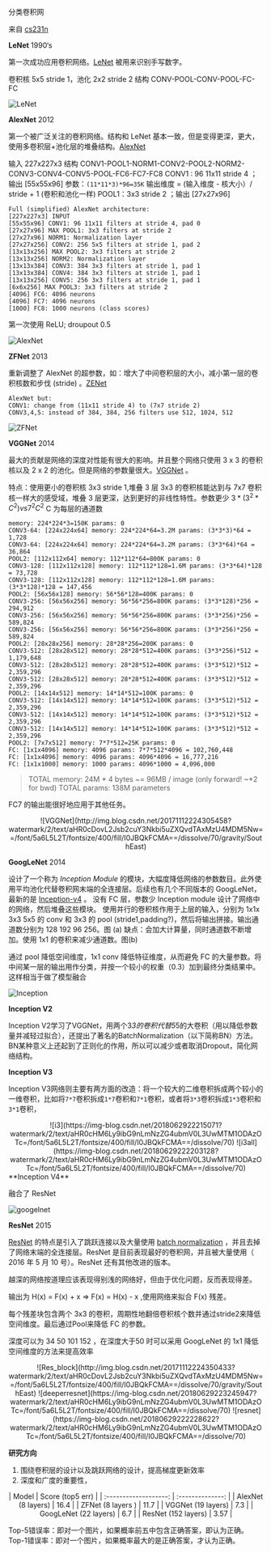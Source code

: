 分类卷积网 

来自 [cs231n](http://cs231n.github.io/convolutional-networks/#case)

**LeNet** 1990‘s 

第一次成功应用卷积网络。[LeNet](http://yann.lecun.com/exdb/publis/pdf/lecun-98.pdf) 被用来识别手写数字。

卷积核 5x5 stride 1，池化 2x2 stride 2
结构 CONV-POOL-CONV-POOL-FC-FC

![LeNet](http://img.blog.csdn.net/20171112223922233?watermark/2/text/aHR0cDovL2Jsb2cuY3Nkbi5uZXQvdTAxMzU4MDM5Nw==/font/5a6L5L2T/fontsize/400/fill/I0JBQkFCMA==/dissolve/70/gravity/SouthEast)

**AlexNet** 2012

第一个被广泛关注的卷积网络。结构和 LeNet 基本一致，但是变得更深，更大，使用多卷积层+池化层的堆叠结构。[AlexNet ](http://papers.nips.cc/paper/4824-imagenet-classification-with-deep-convolutional-neural-networks)

输入 227x227x3
结构 CONV1-POOL1-NORM1-CONV2-POOL2-NORM2-CONV3-CONV4-CONV5-POOL-FC6-FC7-FC8
CONV1 : 96 11x11 stride 4 ；输出 [55x55x96]  参数：`(11*11*3)*96=35K`
输出维度 = (输入维度 - 核大小）/ stride + 1 (卷积和池化一样)
POOL1：3x3 stride 2 ；输出 [27x27x96]

```
Full (simplified) AlexNet architecture:
[227x227x3] INPUT
[55x55x96] CONV1: 96 11x11 filters at stride 4, pad 0
[27x27x96] MAX POOL1: 3x3 filters at stride 2
[27x27x96] NORM1: Normalization layer
[27x27x256] CONV2: 256 5x5 filters at stride 1, pad 2
[13x13x256] MAX POOL2: 3x3 filters at stride 2
[13x13x256] NORM2: Normalization layer
[13x13x384] CONV3: 384 3x3 filters at stride 1, pad 1
[13x13x384] CONV4: 384 3x3 filters at stride 1, pad 1
[13x13x256] CONV5: 256 3x3 filters at stride 1, pad 1
[6x6x256] MAX POOL3: 3x3 filters at stride 2
[4096] FC6: 4096 neurons
[4096] FC7: 4096 neurons
[1000] FC8: 1000 neurons (class scores)
```

第一次使用 ReLU; droupout 0.5


![AlexNet](http://img.blog.csdn.net/20171112224006395?watermark/2/text/aHR0cDovL2Jsb2cuY3Nkbi5uZXQvdTAxMzU4MDM5Nw==/font/5a6L5L2T/fontsize/400/fill/I0JBQkFCMA==/dissolve/70/gravity/SouthEast)

**ZFNet** 2013

重新调整了 AlexNet 的超参数，如：增大了中间卷积层的大小，减小第一层的卷积核数和步伐 (stride) 。[ZENet](http://arxiv.org/abs/1311.2901)

```
AlexNet but:
CONV1: change from (11x11 stride 4) to (7x7 stride 2)
CONV3,4,5: instead of 384, 384, 256 filters use 512, 1024, 512
```

![ZFNet](http://img.blog.csdn.net/20171112224122083?watermark/2/text/aHR0cDovL2Jsb2cuY3Nkbi5uZXQvdTAxMzU4MDM5Nw==/font/5a6L5L2T/fontsize/400/fill/I0JBQkFCMA==/dissolve/70/gravity/SouthEast)

**VGGNet** 2014

最大的贡献是网络的深度对性能有很大的影响。并且整个网络只使用 3 x 3 的卷积核以及 2 x 2 的池化。但是网络的参数量很大。[VGGNet](http://www.robots.ox.ac.uk/~vgg/research/very_deep/) 。

特点：使用更小的卷积核 3x3 stride 1,堆叠 3 层 3x3 的卷积核能达到与 7x7 卷积核一样大的感受域，堆叠 3 层更深，达到更好的非线性特性。参数更少 $3*(3^2*C^2) vs 7^2C^2$ C 为每层的通道数

```
memory: 224*224*3=150K params: 0
CONV3-64: [224x224x64] memory: 224*224*64=3.2M params: (3*3*3)*64 = 1,728
CONV3-64: [224x224x64] memory: 224*224*64=3.2M params: (3*3*64)*64 = 36,864
POOL2: [112x112x64] memory: 112*112*64=800K params: 0
CONV3-128: [112x112x128] memory: 112*112*128=1.6M params: (3*3*64)*128 = 73,728
CONV3-128: [112x112x128] memory: 112*112*128=1.6M params: (3*3*128)*128 = 147,456
POOL2: [56x56x128] memory: 56*56*128=400K params: 0
CONV3-256: [56x56x256] memory: 56*56*256=800K params: (3*3*128)*256 = 294,912
CONV3-256: [56x56x256] memory: 56*56*256=800K params: (3*3*256)*256 = 589,824
CONV3-256: [56x56x256] memory: 56*56*256=800K params: (3*3*256)*256 = 589,824
POOL2: [28x28x256] memory: 28*28*256=200K params: 0
CONV3-512: [28x28x512] memory: 28*28*512=400K params: (3*3*256)*512 = 1,179,648
CONV3-512: [28x28x512] memory: 28*28*512=400K params: (3*3*512)*512 = 2,359,296
CONV3-512: [28x28x512] memory: 28*28*512=400K params: (3*3*512)*512 = 2,359,296
POOL2: [14x14x512] memory: 14*14*512=100K params: 0
CONV3-512: [14x14x512] memory: 14*14*512=100K params: (3*3*512)*512 = 2,359,296
CONV3-512: [14x14x512] memory: 14*14*512=100K params: (3*3*512)*512 = 2,359,296
CONV3-512: [14x14x512] memory: 14*14*512=100K params: (3*3*512)*512 = 2,359,296
POOL2: [7x7x512] memory: 7*7*512=25K params: 0
FC: [1x1x4096] memory: 4096 params: 7*7*512*4096 = 102,760,448
FC: [1x1x4096] memory: 4096 params: 4096*4096 = 16,777,216
FC: [1x1x1000] memory: 1000 params: 4096*1000 = 4,096,000
```
> TOTAL memory: 24M * 4 bytes ~= 96MB / image (only forward! ~*2 for bwd)
> TOTAL params: 138M parameters

FC7 的输出能很好地应用于其他任务。

<center>
![VGGNet](http://img.blog.csdn.net/20171112224305458?watermark/2/text/aHR0cDovL2Jsb2cuY3Nkbi5uZXQvdTAxMzU4MDM5Nw==/font/5a6L5L2T/fontsize/400/fill/I0JBQkFCMA==/dissolve/70/gravity/SouthEast)
</center>

**GoogLeNet** 2014

设计了一个称为 *Inception Module* 的模块，大幅度降低网络的参数数目。此外使用平均池化代替卷积网末端的全连接层。后续也有几个不同版本的 GoogLeNet，最新的是 [Inception-v4](http://arxiv.org/abs/1602.07261) 。
没有 FC 层，参数少
Inception module 设计了网络中的网络，然后堆叠这些模块。
使用并行的卷积核作用于上层的输入，分别为 1x1x 3x3 5x5 的 conv 和 3x3 的 pool (stride1,padding?)，然后将输出拼接。输出通道数分别为 128 192 96 256。图 (a)
缺点：会加大计算量，同时通道数不断增加。使用 1x1 的卷积来减少通道数。图(b)

通过 pool 降低空间维度，1x1 conv 降低特征维度，从而避免 FC 的大量参数。将中间某一层的输出用作分类，并按一个较小的权重（0.3）加到最终分类结果中。这样相当于做了模型融合

![Inception](http://img.blog.csdn.net/20171112224205966?watermark/2/text/aHR0cDovL2Jsb2cuY3Nkbi5uZXQvdTAxMzU4MDM5Nw==/font/5a6L5L2T/fontsize/400/fill/I0JBQkFCMA==/dissolve/70/gravity/SouthEast)

**Inception V2** 

Inception V2学习了VGGNet，用两个3*3的卷积代替5*5的大卷积（用以降低参数量并减轻过拟合），还提出了著名的BatchNormalization（以下简称BN）方法。BN某种意义上还起到了正则化的作用，所以可以减少或者取消Dropout，简化网络结构。

**Inception V3**

Inception V3网络则主要有两方面的改造：将一个较大的二维卷积拆成两个较小的一维卷积，比如将`7*7`卷积拆成`1*7`卷积和`7*1`卷积，或者将`3*3`卷积拆成`1*3`卷积和`3*1`卷积，
<center>
![i3](https://img-blog.csdn.net/2018062922215071?watermark/2/text/aHR0cHM6Ly9ibG9nLmNzZG4ubmV0L3UwMTM1ODAzOTc=/font/5a6L5L2T/fontsize/400/fill/I0JBQkFCMA==/dissolve/70)
![i3all](https://img-blog.csdn.net/20180629222203128?watermark/2/text/aHR0cHM6Ly9ibG9nLmNzZG4ubmV0L3UwMTM1ODAzOTc=/font/5a6L5L2T/fontsize/400/fill/I0JBQkFCMA==/dissolve/70)
</center>
**Inception V4**

融合了 ResNet

![googelnet](https://img-blog.csdn.net/2018062921384419?watermark/2/text/aHR0cHM6Ly9ibG9nLmNzZG4ubmV0L3UwMTM1ODAzOTc=/font/5a6L5L2T/fontsize/400/fill/I0JBQkFCMA==/dissolve/70)

**ResNet** 2015

[ResNet](http://arxiv.org/abs/1512.03385) 的特点是引入了跳跃连接以及大量使用 [batch normalization](http://arxiv.org/abs/1502.03167) ，并且去掉了网络末端的全连接层。ResNet 是目前表现最好的卷积网，并且被大量使用（ 2016 年 5 月 10 号）。ResNet 还有其他改进的版本。

越深的网络按道理应该表现得别浅的网络好，但由于优化问题，反而表现得差。

输出为 H(x) = F(x) + x => F(x) = H(x) - x ,使用网络来拟合 F(x) 残差。

每个残差块包含两个 3x3 的卷积，周期性地翻倍卷积核个数并通过stride2来降低空间维度。最后通过Pool来降低 FC 的参数。

深度可以为 34 50 101 152 ，在深度大于50 时可以采用 GoogLeNet 的 1x1 降低空间维度的方法来提高效率

<center>
![Res_block](http://img.blog.csdn.net/20171112224350433?watermark/2/text/aHR0cDovL2Jsb2cuY3Nkbi5uZXQvdTAxMzU4MDM5Nw==/font/5a6L5L2T/fontsize/400/fill/I0JBQkFCMA==/dissolve/70/gravity/SouthEast)
![deeperresnet](https://img-blog.csdn.net/20180629223245947?watermark/2/text/aHR0cHM6Ly9ibG9nLmNzZG4ubmV0L3UwMTM1ODAzOTc=/font/5a6L5L2T/fontsize/400/fill/I0JBQkFCMA==/dissolve/70)
![resnet](https://img-blog.csdn.net/20180629222228622?watermark/2/text/aHR0cHM6Ly9ibG9nLmNzZG4ubmV0L3UwMTM1ODAzOTc=/font/5a6L5L2T/fontsize/400/fill/I0JBQkFCMA==/dissolve/70)
</center>

**研究方向**
1. 围绕卷积层的设计以及跳跃网络的设计，提高梯度更新效率
2. 深度和广度的重要性，

<center>
|         Model         | Score (top5 err) |
| :-------------------: | :--------------: |
|  AlexNet (8 layers)   |       16.4       |
|   ZFNet (8 layers )   |       11.7       |
|  VGGNet (19 layers)   |       7.3        |
| GoogLeNet (22 layers) |       6.7        |
|  ResNet (152 layers)  |       3.57       |
</center>

Top-5错误率：即对一个图片，如果概率前五中包含正确答案，即认为正确。
Top-1错误率：即对一个图片，如果概率最大的是正确答案，才认为正确。